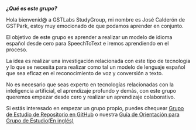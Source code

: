 ***¿Qué es este grupo?***

Hola bienvenid@ a GSTLabs StudyGroup, mi nombre es José Calderón de GSTPark, estoy muy emocionado de que podamos aprender en conjunto.

El objetivo de este grupo es aprender a realizar un modelo de idioma español desde cero para SpeechToText e iremos aprendiendo en el proceso.

La idea es realizar una investigación relacionada con este tipo de tecnología y lo que se necesita para realizar como tal un modelo de lenguaje español que sea eficaz en el reconocimiento de voz y conversión a texto.

No es necesario que seas experto en tecnologías relacionadas con la inteligencia artificial, el aprendizaje profundo y demás, con este grupo queremos empezar desde cero y realizar un aprendizaje colaborativo.

Si estás interesado en empezar un grupo propio, puedes chequear <a href="https://github.com/mozillascience/studyGroup/blob/gh-pages/README-es.md">Grupo de Estudio de Repositorio en GitHub</a> o nuestra <a href="https://mozillascience.github.io/study-group-orientation/">Guía de Orientación para Grupo de Estudio(En inglés)<a>
